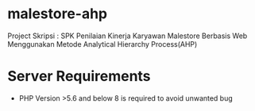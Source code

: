 # malestore-ahp
Project Skripsi :
SPK Penilaian Kinerja Karyawan Malestore Berbasis Web Menggunakan Metode Analytical Hierarchy Process(AHP)
# Server Requirements
- PHP Version >5.6 and below 8 is required to avoid unwanted bug
